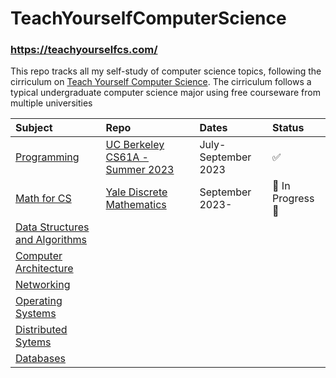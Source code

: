 # TeachYourselfComputerScience
### https://teachyourselfcs.com/

This repo tracks all my self-study of computer science topics, following the cirriculum on [Teach Yourself Computer Science](https://teachyourselfcs.com/). The cirriculum follows a typical undergraduate computer science major using free courseware from multiple universities


| Subject | Repo | Dates | Status |
|:------|:-----|:------|:------|
|[Programming](https://teachyourselfcs.com/#programming)|[UC Berkeley CS61A - Summer 2023](https://inst.eecs.berkeley.edu/~cs61a/su23/)|July-September 2023| ✅ |
|[Math for CS](https://teachyourselfcs.com/#math)|[Yale Discrete Mathematics](https://cims.nyu.edu/~regev/teaching/discrete_math_fall_2005/dmbook.pdf)|September 2023- |🚧 In Progress 🚧|
|[Data Structures and Algorithms](https://teachyourselfcs.com/#algorithms)| | | |
|[Computer Architecture](https://teachyourselfcs.com/#architecture)| | | |
|[Networking](https://teachyourselfcs.com/#networking) | | | |
|[Operating Systems](https://teachyourselfcs.com/#operating-systems) | | | |
|[Distributed Sytems](https://teachyourselfcs.com/#distributed-systems) | | | |
|[Databases](https://teachyourselfcs.com/#databases) | | | |


